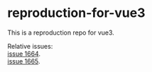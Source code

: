 # reproduction-for-vue3

This is a reproduction repo for vue3.  

Relative issues:  
[issue 1664](https://github.com/vuejs/vue-next/issues/1664).  
[issue 1665](https://github.com/vuejs/vue-next/issues/1665). 
